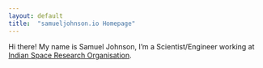 ```yaml
---
layout: default
title:  "samueljohnson.io Homepage"
---
```


Hi there! My name is Samuel Johnson, I’m a Scientist/Engineer working at [Indian Space Research Organisation](https://www.isro.gov.in).


<!-- 
<h2>Contact</h2>

Drop me a line at: my first name at ISRO's domain.

Use my [public GPG key](/assets/txt/ISRO_Public.asc), if needed.



* [Github Repositories](https://github.com/samueljohnson/){:target="_blank"}

* [Slides/Presentations](https://docs.google.com/folderview?id=0Byuyn2ZpRQybNlFEUnhDSFh2Mzg){:target="_blank"}

* [Favorite Quotes](/quotes)

* [Public Key (prl)](/assets/txt/PRL_Public.asc){:target="_blank"}

-->
